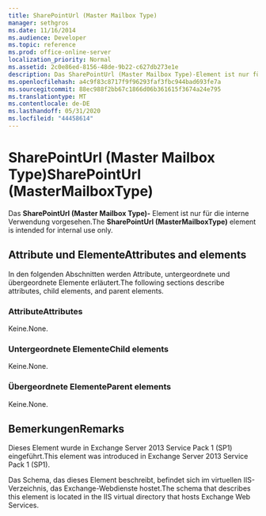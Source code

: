 ```yaml
---
title: SharePointUrl (Master Mailbox Type)
manager: sethgros
ms.date: 11/16/2014
ms.audience: Developer
ms.topic: reference
ms.prod: office-online-server
localization_priority: Normal
ms.assetid: 2c0e86ed-8156-48de-9b22-c627db273e1e
description: Das SharePointUrl (Master Mailbox Type)-Element ist nur für die interne Verwendung vorgesehen.
ms.openlocfilehash: a4c9f83c8717f9f96293faf3fbc944bad693fe7a
ms.sourcegitcommit: 88ec988f2bb67c1866d06b361615f3674a24e795
ms.translationtype: MT
ms.contentlocale: de-DE
ms.lasthandoff: 05/31/2020
ms.locfileid: "44458614"
---
```

# <a name="sharepointurl-mastermailboxtype"></a><span data-ttu-id="cd19e-103">SharePointUrl (Master Mailbox Type)</span><span class="sxs-lookup"><span data-stu-id="cd19e-103">SharePointUrl (MasterMailboxType)</span></span>

<span data-ttu-id="cd19e-104">Das **SharePointUrl (Master Mailbox Type)-** Element ist nur für die interne Verwendung vorgesehen.</span><span class="sxs-lookup"><span data-stu-id="cd19e-104">The **SharePointUrl (MasterMailboxType)** element is intended for internal use only.</span></span> 

## <a name="attributes-and-elements"></a><span data-ttu-id="cd19e-105">Attribute und Elemente</span><span class="sxs-lookup"><span data-stu-id="cd19e-105">Attributes and elements</span></span>

<span data-ttu-id="cd19e-106">In den folgenden Abschnitten werden Attribute, untergeordnete und übergeordnete Elemente erläutert.</span><span class="sxs-lookup"><span data-stu-id="cd19e-106">The following sections describe attributes, child elements, and parent elements.</span></span>
  
### <a name="attributes"></a><span data-ttu-id="cd19e-107">Attribute</span><span class="sxs-lookup"><span data-stu-id="cd19e-107">Attributes</span></span>

<span data-ttu-id="cd19e-108">Keine.</span><span class="sxs-lookup"><span data-stu-id="cd19e-108">None.</span></span>
  
### <a name="child-elements"></a><span data-ttu-id="cd19e-109">Untergeordnete Elemente</span><span class="sxs-lookup"><span data-stu-id="cd19e-109">Child elements</span></span>

<span data-ttu-id="cd19e-110">Keine.</span><span class="sxs-lookup"><span data-stu-id="cd19e-110">None.</span></span>
  
### <a name="parent-elements"></a><span data-ttu-id="cd19e-111">Übergeordnete Elemente</span><span class="sxs-lookup"><span data-stu-id="cd19e-111">Parent elements</span></span>

<span data-ttu-id="cd19e-112">Keine.</span><span class="sxs-lookup"><span data-stu-id="cd19e-112">None.</span></span>
  
## <a name="remarks"></a><span data-ttu-id="cd19e-113">Bemerkungen</span><span class="sxs-lookup"><span data-stu-id="cd19e-113">Remarks</span></span>

<span data-ttu-id="cd19e-114">Dieses Element wurde in Exchange Server 2013 Service Pack 1 (SP1) eingeführt.</span><span class="sxs-lookup"><span data-stu-id="cd19e-114">This element was introduced in Exchange Server 2013 Service Pack 1 (SP1).</span></span>
  
<span data-ttu-id="cd19e-115">Das Schema, das dieses Element beschreibt, befindet sich im virtuellen IIS-Verzeichnis, das Exchange-Webdienste hostet.</span><span class="sxs-lookup"><span data-stu-id="cd19e-115">The schema that describes this element is located in the IIS virtual directory that hosts Exchange Web Services.</span></span>
  

